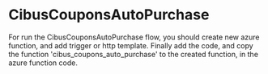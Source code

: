 # CibusCouponsAutoPurchase

For run the CibusCouponsAutoPurchase flow, you should create new azure function, and add trigger or http template. Finally add the code, and copy the function 'cibus_coupons_auto_purchase' to the created function, in the azure function code.
